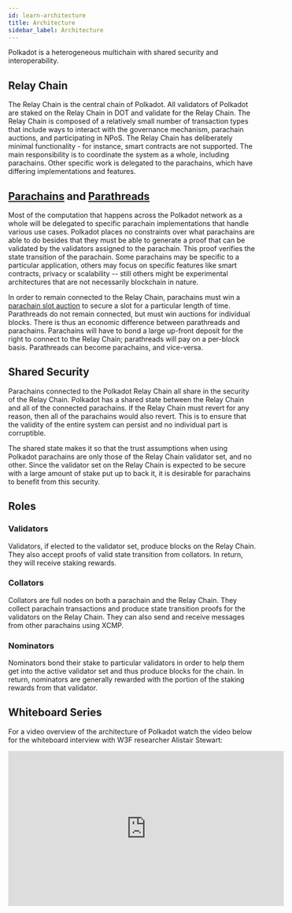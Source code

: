 ```yaml
---
id: learn-architecture
title: Architecture
sidebar_label: Architecture
---
```


Polkadot is a heterogeneous multichain with shared security and interoperability.

## Relay Chain

The Relay Chain is the central chain of Polkadot. All validators of Polkadot are staked on the Relay
Chain in DOT and validate for the Relay Chain. The Relay Chain is composed of a relatively small
number of transaction types that include ways to interact with the governance mechanism, parachain
auctions, and participating in NPoS. The Relay Chain has deliberately minimal functionality - for
instance, smart contracts are not supported. The main responsibility is to coordinate the system as
a whole, including parachains. Other specific work is delegated to the parachains, which have
differing implementations and features.

## [Parachains](build-deploy-parachains) and [Parathreads](learn-parathreads)

Most of the computation that happens across the Polkadot network as a whole will be delegated to
specific parachain implementations that handle various use cases. Polkadot places no constraints
over what parachains are able to do besides that they must be able to generate a proof that can be
validated by the validators assigned to the parachain. This proof verifies the state transition of
the parachain. Some parachains may be specific to a particular application, others may focus on
specific features like smart contracts, privacy or scalability -- still others might be
experimental architectures that are not necessarily blockchain in nature.

In order to remain connected to the Relay Chain, parachains must win a
[parachain slot auction](https://wiki.polkadot.network/docs/en/learn-auction) to secure a slot for a
particular length of time. Parathreads do not remain connected, but must win auctions for individual
blocks. There is thus an economic difference between parathreads and parachains. Parachains will
have to bond a large up-front deposit for the right to connect to the Relay Chain; parathreads will
pay on a per-block basis. Parathreads can become parachains, and vice-versa.

## Shared Security

Parachains connected to the Polkadot Relay Chain all share in the security of the Relay Chain.
Polkadot has a shared state between the Relay Chain and all of the connected parachains. If the
Relay Chain must revert for any reason, then all of the parachains would also revert. This is to
ensure that the validity of the entire system can persist and no individual part is corruptible.

The shared state makes it so that the trust assumptions when using Polkadot parachains are only
those of the Relay Chain validator set, and no other. Since the validator set on the Relay Chain is
expected to be secure with a large amount of stake put up to back it, it is desirable for parachains
to benefit from this security.

## Roles

### Validators

Validators, if elected to the validator set, produce blocks on the Relay Chain. They also accept
proofs of valid state transition from collators. In return, they will receive staking rewards.

### Collators

Collators are full nodes on both a parachain and the Relay Chain. They collect parachain
transactions and produce state transition proofs for the validators on the Relay Chain. They can
also send and receive messages from other parachains using XCMP.

### Nominators

Nominators bond their stake to particular validators in order to help them get into the active
validator set and thus produce blocks for the chain. In return, nominators are generally rewarded
with the portion of the staking rewards from that validator.

## Whiteboard Series

For a video overview of the architecture of Polkadot watch the video below for the whiteboard
interview with W3F researcher Alistair Stewart:

 <iframe width="560" height="315" src="https://www.youtube.com/embed/xBfC6uTjvbM" frameborder="0" allow="accelerometer; autoplay; encrypted-media; gyroscope; picture-in-picture" allowfullscreen></iframe>

